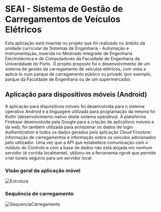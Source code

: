 # SEAI - Sistema de Gestão de Carregamentos de Veículos Elétricos

Esta aplicação está inserida no projeto que foi realizado no âmbito da unidade curricular de Sistemas de Engenharia - Automação e Instrumentação, inserida no Mestrado Integrado de Engenharia Electrotécnica e de Computadores da Faculdade de Engenharia da Univerdidade do Porto. O projeto proposto foi o desenvolvimento de um sistema de gestão de carregamento de veículos elétricos, com vista a aplicá-lo num parque de carregamento público ou privado (por exemplo, parque da Faculdade de Engenharia ou de um supermercado).

## Aplicação para dispositivos móveis (Android)

A aplicação para dispositivos móveis foi desenvolvida para o sistema operativo Android e a linguagem utilizada para programação da mesma foi Kotlin (desenvolvimento nativo deste sistema operativo). A plataforma Firebase desenvolvida pela Google para a criação de aplicativos móveis e da web, foi também utilizada para armazenar os dados de login *Authentication* e todos os dados gerados pela aplicação *Cloud Firestore*: informação de carregamentos e informação sobre os veículos adicionados pelo utilizador. Uma vez que a API que estabelece comunicação com o módulo do Controlo e com a base de dados não está alojada em nenhum servidor (é corrida localmente), utilizou-se a ferramenta *ngrok* que permite criar túneis seguros para um servidor local.

### Visão geral da aplicação móvel
![Estrutura](https://user-images.githubusercontent.com/47570179/105553859-24931680-5cfe-11eb-92d2-ac456e6e4e08.jpg)

### Sequência de carregamento
![SequenciaCarregamento](https://user-images.githubusercontent.com/47570179/105553458-52c42680-5cfd-11eb-9218-d124b9fc3a19.jpg)
